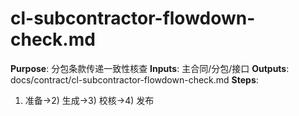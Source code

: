 # cl-subcontractor-flowdown-check.md

**Purpose**: 分包条款传递一致性核查
**Inputs**: 主合同/分包/接口
**Outputs**: docs/contract/cl-subcontractor-flowdown-check.md
**Steps**:

1. 准备→2) 生成→3) 校核→4) 发布
